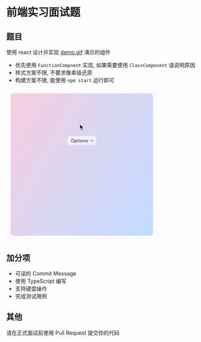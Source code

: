 # 前端实习面试题

## 题目

使用 react 设计并实现 [demo.gif](./demo.gif) 演示的组件

- 优先使用 `FunctionCompnent` 实现, 如果需要使用 `ClassComponent` 请说明原因
- 样式方案不限, 不要求像素级还原
- 构建方案不限, 能使用 `npm start` 运行即可

<img src="./demo.gif" width="400">

## 加分项
- 可读的 Commit Message
- 使用 TypeScript 编写
- 支持键盘操作
- 完成测试用例

## 其他

请在正式面试前使用 Pull Request 提交你的代码